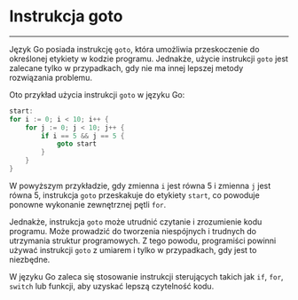 # Instrukcja goto
---
Język Go posiada instrukcję `goto`, która umożliwia przeskoczenie do określonej etykiety w kodzie programu. Jednakże, użycie instrukcji `goto` jest zalecane tylko w przypadkach, gdy nie ma innej lepszej metody rozwiązania problemu.

Oto przykład użycia instrukcji `goto` w języku Go:

```go
start:
for i := 0; i < 10; i++ {
    for j := 0; j < 10; j++ {
        if i == 5 && j == 5 {
            goto start
        }
    }
}
```

W powyższym przykładzie, gdy zmienna `i` jest równa 5 i zmienna `j` jest równa 5, instrukcja `goto` przeskakuje do etykiety `start`, co powoduje ponowne wykonanie zewnętrznej pętli `for`.

Jednakże, instrukcja `goto` może utrudnić czytanie i zrozumienie kodu programu. Może prowadzić do tworzenia niespójnych i trudnych do utrzymania struktur programowych. Z tego powodu, programiści powinni używać instrukcji `goto` z umiarem i tylko w przypadkach, gdy jest to niezbędne.

W języku Go zaleca się stosowanie instrukcji sterujących takich jak `if`, `for`, `switch` lub funkcji, aby uzyskać lepszą czytelność kodu.